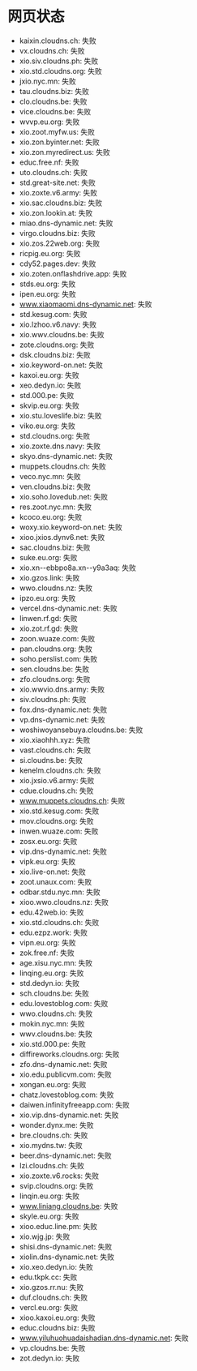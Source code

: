 # 网页状态
- kaixin.cloudns.ch: 失败
- vx.cloudns.ch: 失败
- xio.siv.cloudns.ph: 失败
- xio.std.cloudns.org: 失败
- jxio.nyc.mn: 失败
- tau.cloudns.biz: 失败
- clo.cloudns.be: 失败
- vice.cloudns.be: 失败
- wvvp.eu.org: 失败
- xio.zoot.myfw.us: 失败
- xio.zon.byinter.net: 失败
- xio.zon.myredirect.us: 失败
- educ.free.nf: 失败
- uto.cloudns.ch: 失败
- std.great-site.net: 失败
- xio.zoxte.v6.army: 失败
- xio.sac.cloudns.biz: 失败
- xio.zon.lookin.at: 失败
- miao.dns-dynamic.net: 失败
- virgo.cloudns.biz: 失败
- xio.zos.22web.org: 失败
- ricpig.eu.org: 失败
- cdy52.pages.dev: 失败
- xio.zoten.onflashdrive.app: 失败
- stds.eu.org: 失败
- ipen.eu.org: 失败
- www.xiaomaomi.dns-dynamic.net: 失败
- std.kesug.com: 失败
- xio.lzhoo.v6.navy: 失败
- xio.wwv.cloudns.be: 失败
- zote.cloudns.org: 失败
- dsk.cloudns.biz: 失败
- xio.keyword-on.net: 失败
- kaxoi.eu.org: 失败
- xeo.dedyn.io: 失败
- std.000.pe: 失败
- skvip.eu.org: 失败
- xio.stu.loveslife.biz: 失败
- viko.eu.org: 失败
- std.cloudns.org: 失败
- xio.zoxte.dns.navy: 失败
- skyo.dns-dynamic.net: 失败
- muppets.cloudns.ch: 失败
- veco.nyc.mn: 失败
- ven.cloudns.biz: 失败
- xio.soho.lovedub.net: 失败
- res.zoot.nyc.mn: 失败
- kcoco.eu.org: 失败
- woxy.xio.keyword-on.net: 失败
- xioo.jxios.dynv6.net: 失败
- sac.cloudns.biz: 失败
- suke.eu.org: 失败
- xio.xn--ebbpo8a.xn--y9a3aq: 失败
- xio.gzos.link: 失败
- wwo.cloudns.nz: 失败
- ipzo.eu.org: 失败
- vercel.dns-dynamic.net: 失败
- linwen.rf.gd: 失败
- xio.zot.rf.gd: 失败
- zoon.wuaze.com: 失败
- pan.cloudns.org: 失败
- soho.perslist.com: 失败
- sen.cloudns.be: 失败
- zfo.cloudns.org: 失败
- xio.wwvio.dns.army: 失败
- siv.cloudns.ph: 失败
- fox.dns-dynamic.net: 失败
- vp.dns-dynamic.net: 失败
- woshiwoyansebuya.cloudns.be: 失败
- xio.xiaohhh.xyz: 失败
- vast.cloudns.ch: 失败
- si.cloudns.be: 失败
- kenelm.cloudns.ch: 失败
- xio.jxsio.v6.army: 失败
- cdue.cloudns.ch: 失败
- www.muppets.cloudns.ch: 失败
- xio.std.kesug.com: 失败
- mov.cloudns.org: 失败
- inwen.wuaze.com: 失败
- zosx.eu.org: 失败
- vip.dns-dynamic.net: 失败
- vipk.eu.org: 失败
- xio.live-on.net: 失败
- zoot.unaux.com: 失败
- odbar.stdu.nyc.mn: 失败
- xioo.wwo.cloudns.nz: 失败
- edu.42web.io: 失败
- xio.std.cloudns.ch: 失败
- edu.ezpz.work: 失败
- vipn.eu.org: 失败
- zok.free.nf: 失败
- age.xisu.nyc.mn: 失败
- linqing.eu.org: 失败
- std.dedyn.io: 失败
- sch.cloudns.be: 失败
- edu.lovestoblog.com: 失败
- wwo.cloudns.ch: 失败
- mokin.nyc.mn: 失败
- wwv.cloudns.be: 失败
- xio.std.000.pe: 失败
- diffireworks.cloudns.org: 失败
- zfo.dns-dynamic.net: 失败
- xio.edu.publicvm.com: 失败
- xongan.eu.org: 失败
- chatz.lovestoblog.com: 失败
- daiwen.infinityfreeapp.com: 失败
- xio.vip.dns-dynamic.net: 失败
- wonder.dynx.me: 失败
- bre.cloudns.ch: 失败
- xio.mydns.tw: 失败
- beer.dns-dynamic.net: 失败
- lzi.cloudns.ch: 失败
- xio.zoxte.v6.rocks: 失败
- svip.cloudns.org: 失败
- linqin.eu.org: 失败
- www.liniang.cloudns.be: 失败
- skyle.eu.org: 失败
- xioo.educ.line.pm: 失败
- xio.wjg.jp: 失败
- shisi.dns-dynamic.net: 失败
- xiolin.dns-dynamic.net: 失败
- xio.xeo.dedyn.io: 失败
- edu.tkpk.cc: 失败
- xio.gzos.rr.nu: 失败
- duf.cloudns.ch: 失败
- vercl.eu.org: 失败
- xioo.kaxoi.eu.org: 失败
- educ.cloudns.biz: 失败
- www.yiluhuohuadaishadian.dns-dynamic.net: 失败
- vp.cloudns.be: 失败
- zot.dedyn.io: 失败

